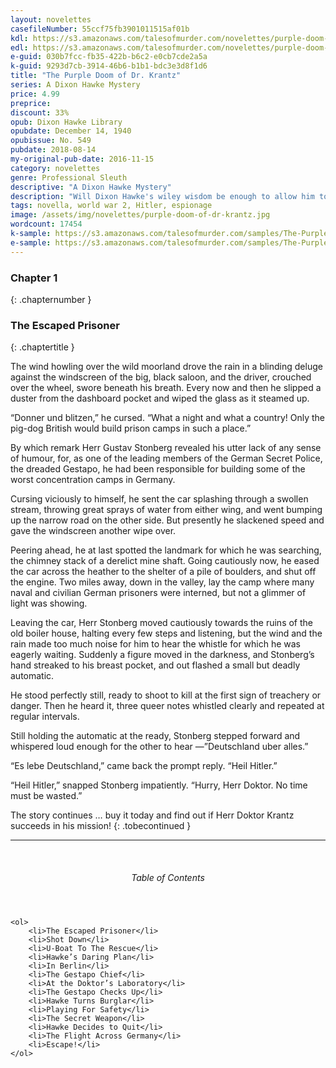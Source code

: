 ```yaml
---
layout: novelettes
casefileNumber: 55ccf75fb3901011515af01b
kdl: https://s3.amazonaws.com/talesofmurder.com/novelettes/purple-doom-of-dr-krantz.mobi
edl: https://s3.amazonaws.com/talesofmurder.com/novelettes/purple-doom-of-dr-krantz.epub
e-guid: 030b7fcc-fb35-422b-b6c2-e0cb7cde2a5a
k-guid: 9293d7cb-3914-46b6-b1b1-bdc3e3d8f1d6
title: "The Purple Doom of Dr. Krantz"
series: A Dixon Hawke Mystery
price: 4.99
preprice: 
discount: 33%
opub: Dixon Hawke Library
opubdate: December 14, 1940
opubissue: No. 549
pubdate: 2018-08-14 
my-original-pub-date: 2016-11-15
category: novelettes
genre: Professional Sleuth
descriptive: "A Dixon Hawke Mystery"
description: "Will Dixon Hawke's wiley wisdom be enough to allow him to penetrate Hitler's inner sanctum and destroy the secret weapon created by Nazi scientist Dr. Krantz or will he be found out as a British Spy?"
tags: novella, world war 2, Hitler, espionage
image: /assets/img/novelettes/purple-doom-of-dr-krantz.jpg
wordcount: 17454
k-sample: https://s3.amazonaws.com/talesofmurder.com/samples/The-Purple-Doom-of-Dr-Krantz_sample.mobi
e-sample: https://s3.amazonaws.com/talesofmurder.com/samples/The-Purple-Doom-of-Dr-Krantz_sample.epub 
---
```


### Chapter 1
{: .chapternumber }

### The Escaped Prisoner
{: .chaptertitle }

The wind howling over the wild moorland drove the rain in a blinding deluge against the windscreen of the big, black saloon, and the driver, crouched over the wheel, swore beneath his breath. Every now and then he slipped a duster from the dashboard pocket and wiped the glass as it steamed up.

“Donner und blitzen,” he cursed. “What a night and what a country! Only the pig-dog British would build prison camps in such a place.”

By which remark Herr Gustav Stonberg revealed his utter lack of any sense of humour, for, as one of the leading members of the German Secret Police, the dreaded Gestapo, he had been responsible for building some of the worst concentration camps in Germany.

Cursing viciously to himself, he sent the car splashing through a swollen stream, throwing great sprays of water from either wing, and went bumping up the narrow road on the other side. But presently he slackened speed and gave the windscreen another wipe over.

Peering ahead, he at last spotted the landmark for which he was searching, the chimney stack of a derelict mine shaft. Going cautiously now, he eased the car across the heather to the shelter of a pile of boulders, and shut off the engine. Two miles away, down in the valley, lay the camp where many naval and civilian German prisoners were interned, but not a glimmer of light was showing.

Leaving the car, Herr Stonberg moved cautiously towards the ruins of the old boiler house, halting every few steps and listening, but the wind and the rain made too much noise for him to hear the whistle for which he was eagerly waiting. Suddenly a figure moved in the darkness, and Stonberg’s hand streaked to his breast pocket, and out flashed a small but deadly automatic.

He stood perfectly still, ready to shoot to kill at the first sign of treachery or danger. Then he heard it, three queer notes whistled clearly and repeated at regular intervals.

Still holding the automatic at the ready, Stonberg stepped forward and whispered loud enough for the other to hear —”Deutschland uber alles.”

“Es lebe Deutschland,” came back the prompt reply. “Heil Hitler.”

“Heil Hitler,” snapped Stonberg impatiently. “Hurry, Herr Doktor. No time must be wasted.”

The story continues &hellip; buy it today and find out if Herr Doktor Krantz succeeds in his mission!
{: .tobecontinued }

<hr>
<br>

<div class="lp__toc">
	<header>
		<h6>Table of Contents</h6>
	</header>

	<ol>
		<li>The Escaped Prisoner</li>
		<li>Shot Down</li>
		<li>U-Boat To The Rescue</li>
		<li>Hawke’s Daring Plan</li>
		<li>In Berlin</li>
		<li>The Gestapo Chief</li>
		<li>At the Doktor’s Laboratory</li>
		<li>The Gestapo Checks Up</li>
		<li>Hawke Turns Burglar</li>
		<li>Playing For Safety</li>
		<li>The Secret Weapon</li>
		<li>Hawke Decides to Quit</li>
		<li>The Flight Across Germany</li>
		<li>Escape!</li>
	</ol>

</div>

